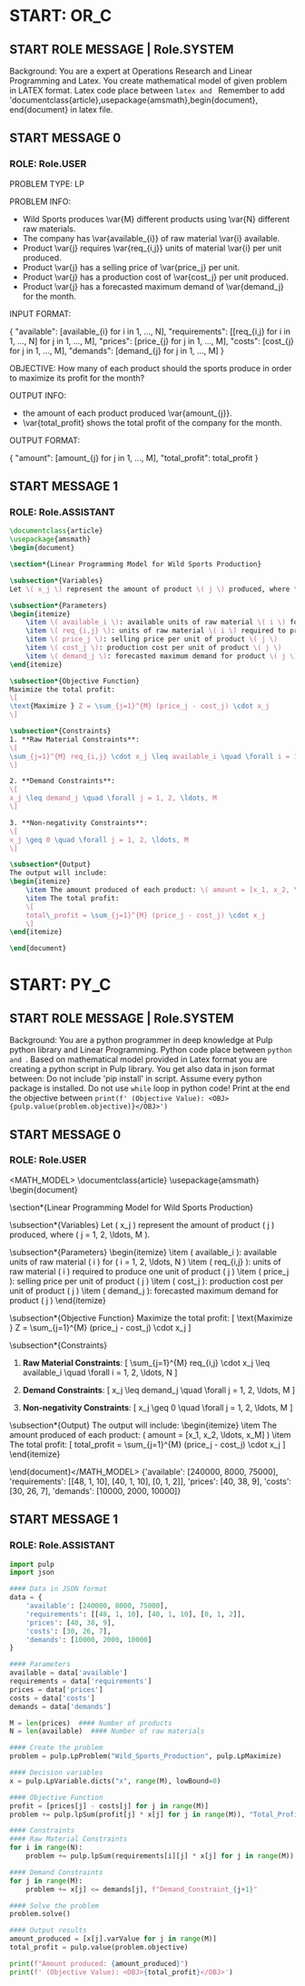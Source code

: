 # START: OR_C 
## START ROLE MESSAGE | Role.SYSTEM 
Background: You are a expert at Operations Research and Linear Programming and Latex. You create mathematical model of given problem in LATEX format. Latex code place between ```latex and ``` Remember to add 'documentclass{article},usepackage{amsmath},begin{document}, end{document} in latex file. 
## START MESSAGE 0 
### ROLE: Role.USER
<DESCRIPTION>
PROBLEM TYPE: LP

PROBLEM INFO:

- Wild Sports produces \var{M} different products using \var{N} different raw materials.
- The company has \var{available_{i}} of raw material \var{i} available.
- Product \var{j} requires \var{req_{i,j}} units of material \var{i} per unit produced.
- Product \var{j} has a selling price of \var{price_j} per unit.
- Product \var{j} has a production cost of \var{cost_j} per unit produced.
- Product \var{j} has a forecasted maximum demand of \var{demand_j} for the month.

INPUT FORMAT: 

{
    "available": [available_{i} for i in 1, ..., N],
    "requirements": [[req_{i,j} for i in 1, ..., N] for j in 1, ..., M],
    "prices": [price_{j} for j in 1, ..., M],
    "costs": [cost_{j} for j in 1, ..., M],
    "demands": [demand_{j} for j in 1, ..., M]
}

OBJECTIVE: How many of each product should the sports produce in order to maximize its profit for the month?

OUTPUT INFO:

- the amount of each product produced \var{amount_{j}}.
- \var{total_profit} shows the total profit of the company for the month.

OUTPUT FORMAT:

{
    "amount": [amount_{j} for j in 1, ..., M],
    "total_profit": total_profit
}

</DESCRIPTION>


## START MESSAGE 1 
### ROLE: Role.ASSISTANT
```latex
\documentclass{article}
\usepackage{amsmath}
\begin{document}

\section*{Linear Programming Model for Wild Sports Production}

\subsection*{Variables}
Let \( x_j \) represent the amount of product \( j \) produced, where \( j = 1, 2, \ldots, M \).

\subsection*{Parameters}
\begin{itemize}
    \item \( available_i \): available units of raw material \( i \) for \( i = 1, 2, \ldots, N \)
    \item \( req_{i,j} \): units of raw material \( i \) required to produce one unit of product \( j \)
    \item \( price_j \): selling price per unit of product \( j \)
    \item \( cost_j \): production cost per unit of product \( j \)
    \item \( demand_j \): forecasted maximum demand for product \( j \)
\end{itemize}

\subsection*{Objective Function}
Maximize the total profit:
\[
\text{Maximize } Z = \sum_{j=1}^{M} (price_j - cost_j) \cdot x_j
\]

\subsection*{Constraints}
1. **Raw Material Constraints**:
\[
\sum_{j=1}^{M} req_{i,j} \cdot x_j \leq available_i \quad \forall i = 1, 2, \ldots, N
\]

2. **Demand Constraints**:
\[
x_j \leq demand_j \quad \forall j = 1, 2, \ldots, M
\]

3. **Non-negativity Constraints**:
\[
x_j \geq 0 \quad \forall j = 1, 2, \ldots, M
\]

\subsection*{Output}
The output will include:
\begin{itemize}
    \item The amount produced of each product: \( amount = [x_1, x_2, \ldots, x_M] \)
    \item The total profit: 
    \[
    total\_profit = \sum_{j=1}^{M} (price_j - cost_j) \cdot x_j
    \]
\end{itemize}

\end{document}
```

# START: PY_C 
## START ROLE MESSAGE | Role.SYSTEM 
Background: You are a python programmer in deep knowledge at Pulp python library and Linear Programming. Python code place between ```python and ```. Based on mathematical model provided in Latex format you are creating a python script in Pulp library. You get also data in json format between: <DATA></DATA> Do not include 'pip install' in script. Assume every python package is installed. Do not use `while` loop in python code! Print at the end the objective between <OBJ></OBJ> `print(f' (Objective Value): <OBJ>{pulp.value(problem.objective)}</OBJ>')` 
## START MESSAGE 0 
### ROLE: Role.USER
<MATH_MODEL>
\documentclass{article}
\usepackage{amsmath}
\begin{document}

\section*{Linear Programming Model for Wild Sports Production}

\subsection*{Variables}
Let \( x_j \) represent the amount of product \( j \) produced, where \( j = 1, 2, \ldots, M \).

\subsection*{Parameters}
\begin{itemize}
    \item \( available_i \): available units of raw material \( i \) for \( i = 1, 2, \ldots, N \)
    \item \( req_{i,j} \): units of raw material \( i \) required to produce one unit of product \( j \)
    \item \( price_j \): selling price per unit of product \( j \)
    \item \( cost_j \): production cost per unit of product \( j \)
    \item \( demand_j \): forecasted maximum demand for product \( j \)
\end{itemize}

\subsection*{Objective Function}
Maximize the total profit:
\[
\text{Maximize } Z = \sum_{j=1}^{M} (price_j - cost_j) \cdot x_j
\]

\subsection*{Constraints}
1. **Raw Material Constraints**:
\[
\sum_{j=1}^{M} req_{i,j} \cdot x_j \leq available_i \quad \forall i = 1, 2, \ldots, N
\]

2. **Demand Constraints**:
\[
x_j \leq demand_j \quad \forall j = 1, 2, \ldots, M
\]

3. **Non-negativity Constraints**:
\[
x_j \geq 0 \quad \forall j = 1, 2, \ldots, M
\]

\subsection*{Output}
The output will include:
\begin{itemize}
    \item The amount produced of each product: \( amount = [x_1, x_2, \ldots, x_M] \)
    \item The total profit: 
    \[
    total\_profit = \sum_{j=1}^{M} (price_j - cost_j) \cdot x_j
    \]
\end{itemize}

\end{document}</MATH_MODEL>
<DATA>
{'available': [240000, 8000, 75000], 'requirements': [[48, 1, 10], [40, 1, 10], [0, 1, 2]], 'prices': [40, 38, 9], 'costs': [30, 26, 7], 'demands': [10000, 2000, 10000]}</DATA>


## START MESSAGE 1 
### ROLE: Role.ASSISTANT
```python
import pulp
import json

#### Data in JSON format
data = {
    'available': [240000, 8000, 75000],
    'requirements': [[48, 1, 10], [40, 1, 10], [0, 1, 2]],
    'prices': [40, 38, 9],
    'costs': [30, 26, 7],
    'demands': [10000, 2000, 10000]
}

#### Parameters
available = data['available']
requirements = data['requirements']
prices = data['prices']
costs = data['costs']
demands = data['demands']

M = len(prices)  #### Number of products
N = len(available)  #### Number of raw materials

#### Create the problem
problem = pulp.LpProblem("Wild_Sports_Production", pulp.LpMaximize)

#### Decision variables
x = pulp.LpVariable.dicts("x", range(M), lowBound=0)

#### Objective Function
profit = [prices[j] - costs[j] for j in range(M)]
problem += pulp.lpSum(profit[j] * x[j] for j in range(M)), "Total_Profit"

#### Constraints
#### Raw Material Constraints
for i in range(N):
    problem += pulp.lpSum(requirements[i][j] * x[j] for j in range(M)) <= available[i], f"Raw_Material_Constraint_{i+1}"

#### Demand Constraints
for j in range(M):
    problem += x[j] <= demands[j], f"Demand_Constraint_{j+1}"

#### Solve the problem
problem.solve()

#### Output results
amount_produced = [x[j].varValue for j in range(M)]
total_profit = pulp.value(problem.objective)

print(f"Amount produced: {amount_produced}")
print(f' (Objective Value): <OBJ>{total_profit}</OBJ>')
```

